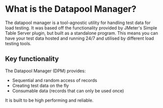 # What is the Datapool Manager?
The datapool manager is a tool-agnostic utility for handling test data for load testing. It was based off the functionality provided by JMeter's Simple Table Server plugin, but built as a standalone program. This means you can have your test data hosted and running 24/7 and utilised by different load testing tools.

## Key functionality
The Datapool Manager (DPM) provides:
- Sequential and random access of records
- Creating test data on the fly
- Consumable data (records that can only be used once)

It is built to be high performing and reliable.
